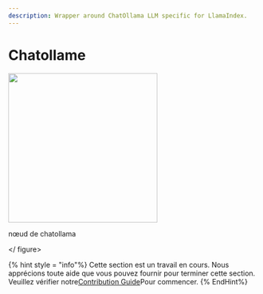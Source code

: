 ```yaml
---
description: Wrapper around ChatOllama LLM specific for LlamaIndex.
---
```


# Chatollame

<gigne> <img src = "../../../. GitBook / Assets / UP-012.png" alt = "" width = "299"> <figcaption> <p> nœud de chatollama </p> </gigcaption> </ figure>

{% hint style = "info"%}
Cette section est un travail en cours. Nous apprécions toute aide que vous pouvez fournir pour terminer cette section. Veuillez vérifier notre[Contribution Guide](broken-reference)Pour commencer.
{% EndHint%}
